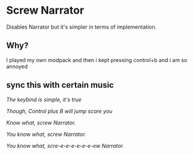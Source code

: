 # Screw Narrator
Disables Narrator but it's simpler in terms of implementation.

## Why?
I played my own modpack and then i kept pressing control+b and i am so annoyed

## sync this with certain music
*The keybind is simple, it's true*

*Though, Control plus B will jump scare you*

*Know what, screw Narrator.*

*You know what, screw Narrator.*

*You know what, scre-e-e-e-e-e-e-ew Narrator.*
